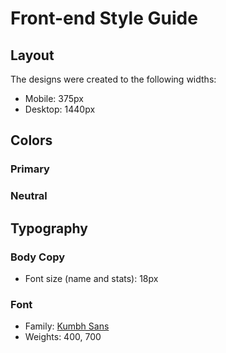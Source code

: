 # Front-end Style Guide

## Layout

The designs were created to the following widths:

- Mobile: 375px
- Desktop: 1440px

## Colors

### Primary



### Neutral


## Typography

### Body Copy

- Font size (name and stats): 18px

### Font

- Family: [Kumbh Sans](https://fonts.google.com/specimen/Kumbh+Sans)
- Weights: 400, 700
